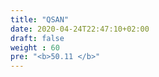 ```yaml
---
title: "QSAN"
date: 2020-04-24T22:47:10+02:00
draft: false
weight : 60
pre: "<b>50.11 </b>"
--- 
```

